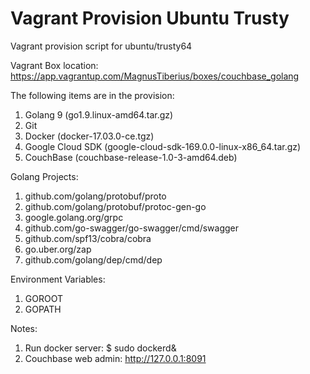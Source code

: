 # Vagrant Provision Ubuntu Trusty
Vagrant provision script for ubuntu/trusty64

Vagrant Box location: 
https://app.vagrantup.com/MagnusTiberius/boxes/couchbase_golang

The following items are in the provision:

1. Golang 9 (go1.9.linux-amd64.tar.gz)
2. Git
3. Docker (docker-17.03.0-ce.tgz)
4. Google Cloud SDK (google-cloud-sdk-169.0.0-linux-x86_64.tar.gz)
5. CouchBase (couchbase-release-1.0-3-amd64.deb)


Golang Projects: 
1. github.com/golang/protobuf/proto
2. github.com/golang/protobuf/protoc-gen-go
3. google.golang.org/grpc
4. github.com/go-swagger/go-swagger/cmd/swagger
5. github.com/spf13/cobra/cobra
6. go.uber.org/zap
7. github.com/golang/dep/cmd/dep

Environment Variables:
1. GOROOT
2. GOPATH

Notes:
1. Run docker server: $ sudo dockerd&
2. Couchbase web admin: http://127.0.0.1:8091

